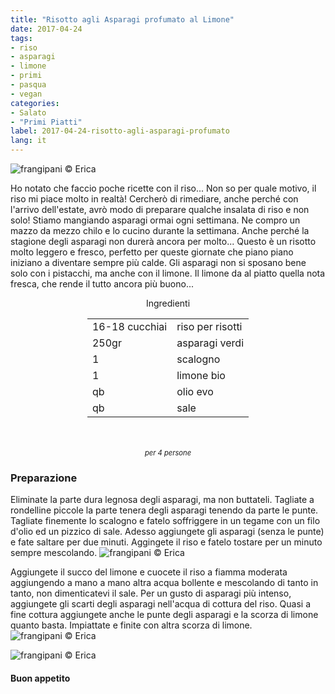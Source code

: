 ```yaml
---
title: "Risotto agli Asparagi profumato al Limone"
date: 2017-04-24
tags:
- riso 
- asparagi
- limone 
- primi
- pasqua 
- vegan
categories:
- Salato
- "Primi Piatti"
label: 2017-04-24-risotto-agli-asparagi-profumato
lang: it
---
```

![](header.jpg "frangipani © Erica")

Ho notato che faccio poche ricette con il riso... Non so per quale motivo, il riso mi piace molto in realtà! Cercherò di rimediare, anche perché con l'arrivo dell'estate, avrò modo di preparare qualche insalata di riso e non solo! Stiamo mangiando asparagi ormai ogni settimana. Ne compro un mazzo da mezzo chilo e lo cucino durante la settimana. Anche perché la stagione degli asparagi non durerà ancora per molto... Questo è un risotto molto leggero e fresco, perfetto per queste giornate che piano piano iniziano a diventare sempre più calde. Gli asparagi non si sposano bene solo con i pistacchi, ma anche con il limone. Il limone da al piatto quella nota fresca, che rende il tutto ancora più buono...

<div id="wrapper" style="text-align: center">
  <div id="yourdiv" style="display: inline-block;">
    <div class="ingredients">
      <div class="ingredients-title">Ingredienti</div>
      <table>
        <tbody>
          <tr>
            <td>16-18 cucchiai</td>
            <td>riso per risotti</td>
          </tr>
          <tr>
            <td>250gr</td>
            <td>asparagi verdi</td>
          </tr>
          <tr>
            <td>1</td>
            <td>scalogno</td>
          </tr>
          <tr>
            <td>1</td>
            <td>limone bio</td>
          </tr>
          <tr>
            <td>qb</td>
            <td>olio evo</td>
          </tr>
          <tr>
            <td>qb</td>
            <td>sale</td>
          </tr>
        </tbody>
      </table>
      <br></br>
      <i class="pull-right" style="font-size: 80%;">per 4 persone</i>
    </div>
  </div>
</div>


<h3>
  <font color="grey">
    <i class="fa fa-cogs"></i>
  </font> Preparazione
</h3>

Eliminate la parte dura legnosa degli asparagi, ma non buttateli. Tagliate a rondelline piccole la parte tenera degli asparagi tenendo da parte le punte. Tagliate finemente lo scalogno e fatelo soffriggere in un tegame con un filo d'olio ed un pizzico di sale. Adesso aggiungete gli asparagi (senza le punte) e fate saltare per due minuti. Aggingete il riso e fatelo tostare per un minuto sempre mescolando. 
![](padella.jpg "frangipani © Erica")

Aggiungete il succo del limone e cuocete il riso a fiamma moderata aggiungendo a mano a mano altra acqua bollente e mescolando di tanto in tanto, non dimenticatevi il sale. Per un gusto di asparagi più intenso, aggiungete gli scarti degli asparagi nell'acqua di cottura del riso. Quasi a fine cottura aggiungete anche le punte degli asparagi e la scorza di limone quanto basta. Impiattate e finite con altra scorza di limone.
![](risultato1.jpg "frangipani © Erica")

![](risultato2.jpg "frangipani © Erica")

<h4>Buon appetito
  <font color="red">
    <i class="fa fa-smile-o"></i>
  </font>
</h4>

